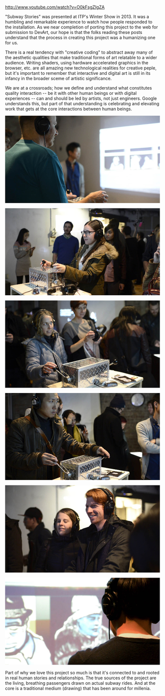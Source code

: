http://www.youtube.com/watch?v=O0kFsgZIgZA

"Subway Stories" was presented at ITP's Winter Show in 2013. It was a humbling and remarkable experience to watch how people responded to the installation. As we near completion of porting this project to the web for submission to DevArt, our hope is that the folks reading these posts understand that the process in creating this project was a humanizing one for us.

There is a real tendency with "creative coding" to abstract away many of the aesthetic qualities that make traditional forms of art relatable to a wider audience. Writing shaders, using hardware accelerated graphics in the browser, etc. are all amazing new technological realities for creative peple, but it's important to remember that interactive and digital art is still in its infancy in the broader sceme of artistic significance. 

We are at a crossroads; how we define and understand what constitutes quality interaction -- be it with other human beings or with digital experiences -- can and should be led by artists, not just engineers. Google understands this, but part of that understanding is celebrating and elevating work that gets at the core interactions between human beings.

![Winter Show_01](project_images/ITP-Winter-Show-01.jpg?raw=true "Winter Show_01")

![Winter Show_03](project_images/ITP-Winter-Show-03.jpg?raw=true "Winter Show_03")

![Winter Show_04](project_images/ITP-Winter-Show-04.jpg?raw=true "Winter Show_04")

![Winter Show_05](project_images/ITP-Winter-Show-05.jpg?raw=true "Winter Show_05")

![Winter Show_06](project_images/ITP-Winter-Show-06.jpg?raw=true "Winter Show_06")

![Winter Show_08](project_images/ITP-Winter-Show-08.jpg?raw=true "Winter Show_08")

Part of why we love this project so much is that it's connected to and rooted in real human stories and relationships. The true sources of the project are the living, breathing passengers drawn on actual subway rides. And at the core is a traditional medium (drawing) that has been around for millenia. 